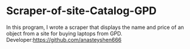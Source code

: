 # Scraper-of-site-Catalog-GPD
In this program, I wrote a scraper that displays the name and price of an object from a site for buying laptops from GPD.  Developer:https://github.com/anasteyshen666
